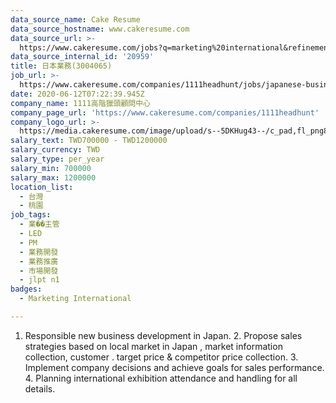 ```yaml
---
data_source_name: Cake Resume
data_source_hostname: www.cakeresume.com
data_source_url: >-
  https://www.cakeresume.com/jobs?q=marketing%20international&refinementList%5Blang_name%5D%5B0%5D=English&refinementList%5Bsalary_type%5D=per_year&range%5Bsalary_range%5D%5Bmin%5D=1000000
data_source_internal_id: '20959'
title: 日本業務(3004065)
job_url: >-
  https://www.cakeresume.com/companies/1111headhunt/jobs/japanese-business-3004065
date: 2020-06-12T07:22:39.945Z
company_name: 1111高階獵頭顧問中心
company_page_url: 'https://www.cakeresume.com/companies/1111headhunt'
company_logo_url: >-
  https://media.cakeresume.com/image/upload/s--5DKHug43--/c_pad,fl_png8,h_200,w_200/v1531993906/jlp8g9p7p6bf58jc0zju.png
salary_text: TWD700000 - TWD1200000
salary_currency: TWD
salary_type: per_year
salary_min: 700000
salary_max: 1200000
location_list:
  - 台灣
  - 桃園
job_tags:
  - 業��主管
  - LED
  - PM
  - 業務開發
  - 業務推廣
  - 市場開發
  - jlpt n1
badges:
  - Marketing International

---
```


1. Responsible new business development in Japan. 2. Propose sales strategies based on local market in Japan , market information collection, customer . target price & competitor price collection. 3. Implement company decisions and achieve goals for sales performance. 4. Planning international exhibition attendance and handling for all details.